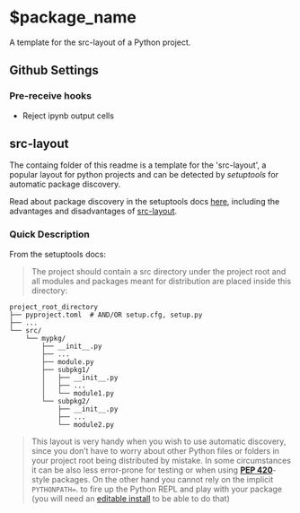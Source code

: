 # $package_name
A template for the src-layout of a Python project.

## Github Settings
### Pre-receive hooks
- Reject ipynb output cells

## src-layout
The containg folder of this readme is a template for the 'src-layout', a popular layout for python projects and can be detected by *setuptools* for automatic package discovery. 

Read about package discovery in the setuptools docs [here](https://setuptools.pypa.io/en/latest/userguide/package_discovery.html#), including the advantages and disadvantages of [src-layout](https://setuptools.pypa.io/en/latest/userguide/package_discovery.html#src-layout).

### Quick Description 
From the setuptools docs:
> The project should contain a src directory under the project root and all modules and packages meant for distribution are placed inside this directory:
```
project_root_directory
├── pyproject.toml  # AND/OR setup.cfg, setup.py
├── ...
└── src/
    └── mypkg/
        ├── __init__.py
        ├── ...
        ├── module.py
        ├── subpkg1/
        │   ├── __init__.py
        │   ├── ...
        │   └── module1.py
        └── subpkg2/
            ├── __init__.py
            ├── ...
            └── module2.py
```

> This layout is very handy when you wish to use automatic discovery, since you don’t have to worry about other Python files or folders in your project root being distributed by mistake. In some circumstances it can be also less error-prone for testing or when using [**PEP 420**](https://peps.python.org/pep-0420/)-style packages. On the other hand you cannot rely on the implicit `PYTHONPATH=`. to fire up the Python REPL and play with your package (you will need an [editable install](https://pip.pypa.io/en/stable/cli/pip_install/#editable-installs) to be able to do that)
